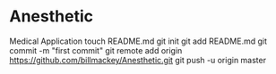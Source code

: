 Anesthetic
==========

Medical Application
touch README.md
git init
git add README.md
git commit -m "first commit"
git remote add origin https://github.com/billmackey/Anesthetic.git
git push -u origin master
